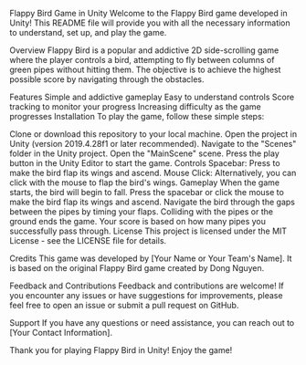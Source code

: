Flappy Bird Game in Unity
Welcome to the Flappy Bird game developed in Unity! This README file will provide you with all the necessary information to understand, set up, and play the game.

Overview
Flappy Bird is a popular and addictive 2D side-scrolling game where the player controls a bird, attempting to fly between columns of green pipes without hitting them. The objective is to achieve the highest possible score by navigating through the obstacles.

Features
Simple and addictive gameplay
Easy to understand controls
Score tracking to monitor your progress
Increasing difficulty as the game progresses
Installation
To play the game, follow these simple steps:

Clone or download this repository to your local machine.
Open the project in Unity (version 2019.4.28f1 or later recommended).
Navigate to the "Scenes" folder in the Unity project.
Open the "MainScene" scene.
Press the play button in the Unity Editor to start the game.
Controls
Spacebar: Press to make the bird flap its wings and ascend.
Mouse Click: Alternatively, you can click with the mouse to flap the bird's wings.
Gameplay
When the game starts, the bird will begin to fall.
Press the spacebar or click the mouse to make the bird flap its wings and ascend.
Navigate the bird through the gaps between the pipes by timing your flaps.
Colliding with the pipes or the ground ends the game.
Your score is based on how many pipes you successfully pass through.
License
This project is licensed under the MIT License - see the LICENSE file for details.

Credits
This game was developed by [Your Name or Your Team's Name]. It is based on the original Flappy Bird game created by Dong Nguyen.

Feedback and Contributions
Feedback and contributions are welcome! If you encounter any issues or have suggestions for improvements, please feel free to open an issue or submit a pull request on GitHub.

Support
If you have any questions or need assistance, you can reach out to [Your Contact Information].

Thank you for playing Flappy Bird in Unity! Enjoy the game!
